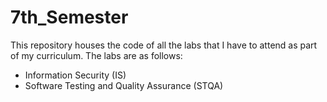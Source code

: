 # 7th_Semester
This repository houses the code of all the labs that I have to attend as part of my curriculum.
The labs are as follows:
* Information Security (IS)
* Software Testing and Quality Assurance (STQA)
